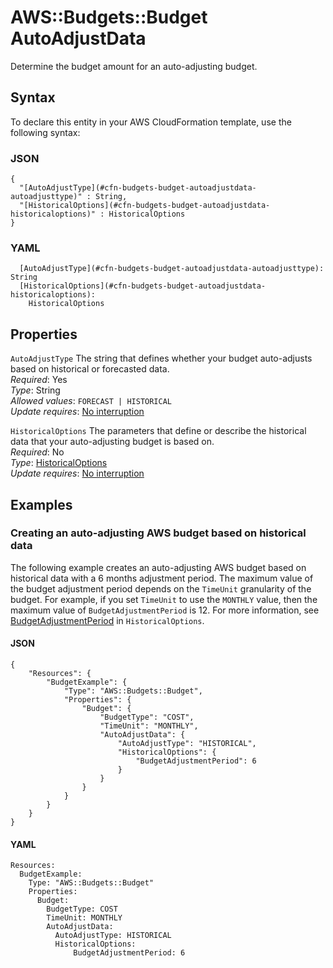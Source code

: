 # AWS::Budgets::Budget AutoAdjustData<a name="aws-properties-budgets-budget-autoadjustdata"></a>

Determine the budget amount for an auto\-adjusting budget\.

## Syntax<a name="aws-properties-budgets-budget-autoadjustdata-syntax"></a>

To declare this entity in your AWS CloudFormation template, use the following syntax:

### JSON<a name="aws-properties-budgets-budget-autoadjustdata-syntax.json"></a>

```
{
  "[AutoAdjustType](#cfn-budgets-budget-autoadjustdata-autoadjusttype)" : String,
  "[HistoricalOptions](#cfn-budgets-budget-autoadjustdata-historicaloptions)" : HistoricalOptions
}
```

### YAML<a name="aws-properties-budgets-budget-autoadjustdata-syntax.yaml"></a>

```
  [AutoAdjustType](#cfn-budgets-budget-autoadjustdata-autoadjusttype): String
  [HistoricalOptions](#cfn-budgets-budget-autoadjustdata-historicaloptions): 
    HistoricalOptions
```

## Properties<a name="aws-properties-budgets-budget-autoadjustdata-properties"></a>

`AutoAdjustType`  <a name="cfn-budgets-budget-autoadjustdata-autoadjusttype"></a>
The string that defines whether your budget auto\-adjusts based on historical or forecasted data\.  
*Required*: Yes  
*Type*: String  
*Allowed values*: `FORECAST | HISTORICAL`  
*Update requires*: [No interruption](https://docs.aws.amazon.com/AWSCloudFormation/latest/UserGuide/using-cfn-updating-stacks-update-behaviors.html#update-no-interrupt)

`HistoricalOptions`  <a name="cfn-budgets-budget-autoadjustdata-historicaloptions"></a>
The parameters that define or describe the historical data that your auto\-adjusting budget is based on\.  
*Required*: No  
*Type*: [HistoricalOptions](aws-properties-budgets-budget-historicaloptions.md)  
*Update requires*: [No interruption](https://docs.aws.amazon.com/AWSCloudFormation/latest/UserGuide/using-cfn-updating-stacks-update-behaviors.html#update-no-interrupt)

## Examples<a name="aws-properties-budgets-budget-autoadjustdata--examples"></a>



### Creating an auto\-adjusting AWS budget based on historical data<a name="aws-properties-budgets-budget-autoadjustdata--examples--Creating_an_auto-adjusting__budget_based_on_historical_data"></a>

The following example creates an auto\-adjusting AWS budget based on historical data with a 6 months adjustment period\. The maximum value of the budget adjustment period depends on the `TimeUnit` granularity of the budget\. For example, if you set `TimeUnit` to use the `MONTHLY` value, then the maximum value of `BudgetAdjustmentPeriod` is 12\. For more information, see [BudgetAdjustmentPeriod](https://docs.aws.amazon.com/AWSCloudFormation/latest/UserGuide/aws-properties-budgets-budget-historicaloptions.html#cfn-budgets-budget-historicaloptions-budgetadjustmentperiod) in `HistoricalOptions`\.

#### JSON<a name="aws-properties-budgets-budget-autoadjustdata--examples--Creating_an_auto-adjusting__budget_based_on_historical_data--json"></a>

```
{
    "Resources": {
        "BudgetExample": {
            "Type": "AWS::Budgets::Budget",
            "Properties": {
                "Budget": {
                    "BudgetType": "COST",
                    "TimeUnit": "MONTHLY",
                    "AutoAdjustData": {
                        "AutoAdjustType": "HISTORICAL",
                        "HistoricalOptions": {
                            "BudgetAdjustmentPeriod": 6
                        }
                    }
                }
            }
        }
    }
}
```

#### YAML<a name="aws-properties-budgets-budget-autoadjustdata--examples--Creating_an_auto-adjusting__budget_based_on_historical_data--yaml"></a>

```
Resources:
  BudgetExample:
    Type: "AWS::Budgets::Budget"
    Properties:
      Budget:
        BudgetType: COST
        TimeUnit: MONTHLY
        AutoAdjustData:
          AutoAdjustType: HISTORICAL
          HistoricalOptions:
              BudgetAdjustmentPeriod: 6
```